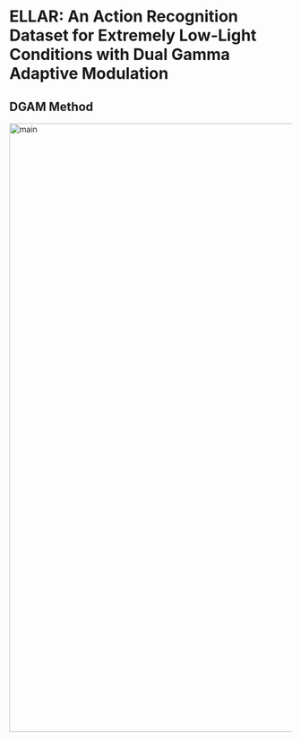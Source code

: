 # ELLAR: An Action Recognition Dataset for Extremely Low-Light Conditions with Dual Gamma Adaptive Modulation

## 

## DGAM  Method
<img width="1087" alt="main" src="https://github.com/user-attachments/assets/12c0a843-138f-49b5-9526-40ef4814e04b">


